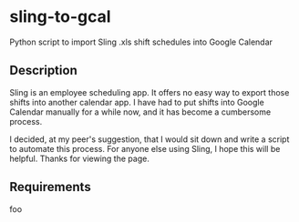 # sling-to-gcal

Python script to import Sling .xls shift schedules into Google Calendar

## Description

Sling is an employee scheduling app. It offers no easy way to export those shifts into another calendar app. I have had to put shifts into Google Calendar manually for a while now, and it has become a cumbersome process.

I decided, at my peer's suggestion, that I would sit down and write a script to automate this process. For anyone else using Sling, I hope this will be helpful. Thanks for viewing the page.

## Requirements

foo
